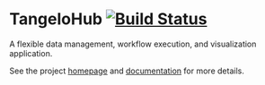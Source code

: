 TangeloHub [![Build Status](https://travis-ci.org/Kitware/tangelohub.png?branch=master)](https://travis-ci.org/Kitware/tangelohub)
===========

A flexible data management, workflow execution, and visualization application.

See the project [homepage](http://www.tangelohub.org/tangelohub/) and
[documentation](http://tangelohub.readthedocs.org) for more details.
